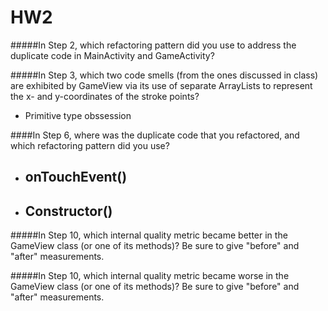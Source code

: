 HW2
========

#####In Step 2, which refactoring pattern did you use to address the duplicate code in MainActivity and GameActivity?



#####In Step 3, which two code smells (from the ones discussed in class) are exhibited by GameView via its use of separate ArrayLists to represent the x- and y-coordinates of the stroke points?
- Primitive type obssession

####In Step 6, where was the duplicate code that you refactored, and which refactoring pattern did you use?
- onTouchEvent()  
  - 
- Constructor()
  - 

#####In Step 10, which internal quality metric became better in the GameView class (or one of its methods)? Be sure to give "before" and "after" measurements.


#####In Step 10, which internal quality metric became worse in the GameView class (or one of its methods)? Be sure to give "before" and "after" measurements.

